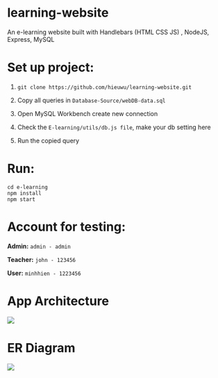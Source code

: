 # learning-website
An e-learning website built with Handlebars  (HTML CSS JS) , NodeJS, Express, MySQL

# Set up project:

1. `git clone https://github.com/hieuwu/learning-website.git`

2. Copy all queries in `Database-Source/webDB-data.sql`

3. Open MySQL Workbench create new connection

4. Check the `E-learning/utils/db.js file`, make your db setting here

5. Run the copied query

# Run:
```
cd e-learning
npm install
npm start
```

# Account for testing:

**Admin:**
`admin - admin`

**Teacher:**
`john - 123456`

**User:**
`minhhien - 1223456`


# App Architecture
![](https://calvinsettachatgul.github.io/imgs/mvc-rails.png)

# ER Diagram
![](https://i.imgur.com/cpyqbPV.png)
